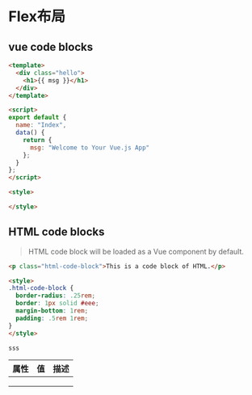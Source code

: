 # Flex布局

## vue code blocks


```html
<template>
  <div class="hello">
    <h1>{{ msg }}</h1>
  </div>
</template>

<script>
export default {
  name: "Index",
  data() {
    return {
      msg: "Welcome to Your Vue.js App"
    };
  }
};
</script>

<style>

</style>
```

## HTML code blocks

> HTML code block will be loaded as a Vue component by default.

```html
<p class="html-code-block">This is a code block of HTML.</p>

<style>
.html-code-block {
  border-radius: .25rem;
  border: 1px solid #eee;
  margin-bottom: 1rem;
  padding: .5rem 1rem;
}
</style>
```

<!-- no-vue-component -->

```html
sss
```


| 属性 	| 值 	| 描述 	|
|------	|----	|------	|
|      	|    	|      	|
|      	|    	|      	|
|      	|    	|      	|